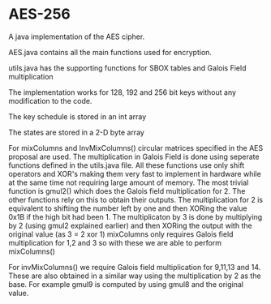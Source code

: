 AES-256
=======

A java implementation of the AES cipher.

AES.java contains all the main functions used for encryption. 

utils.java has the supporting functions for SBOX tables and Galois Field multiplication

The implementation works for 128, 192 and 256 bit keys without any modification to the code.

The key schedule is stored in an int array

The states are stored in a 2-D byte array

For mixColumns and InvMixColumns() circular matrices specified in the AES proposal are used. The multiplication in Galois Field is done using seperate functions defined in the utils.java file. All these functions use only shift operators and XOR's making them very fast to implement in hardware while at the same time not requiring large amount of memory. The most trivial function is gmul2() which does the Galois field multiplication for 2. The other functions rely on this to obtain their outputs.
The multiplication for 2 is equivalent to shifting the number left by one and then XORing the value 0x1B if the high bit had been 1.
The multiplicaton by 3 is done by multiplying by 2 (using gmul2 explained earlier) and then XORing the output with the original value (as 3 = 2 xor 1)
mixColumns only requires Galois field multiplication for 1,2 and 3 so with these we are able to perform mixColumns()

For invMixColumns() we require Galois field multiplication for 9,11,13 and 14. These are also obtained in a similar way using the multiplication by 2 as the base. For example gmul9 is computed by using gmul8 and the original value.
